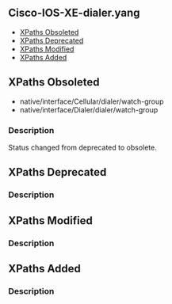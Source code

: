 ## Cisco-IOS-XE-dialer.yang


- [XPaths Obsoleted](#xpaths-obsoleted)
- [XPaths Deprecated](#xpaths-deprecated)
- [XPaths Modified](#xpaths-modified)
- [XPaths Added](#xpaths-added)

## XPaths Obsoleted

- native/interface/Cellular/dialer/watch-group
- native/interface/Dialer/dialer/watch-group

### Description

Status changed from deprecated to obsolete.

## XPaths Deprecated

### Description

## XPaths Modified

### Description

## XPaths Added

### Description
